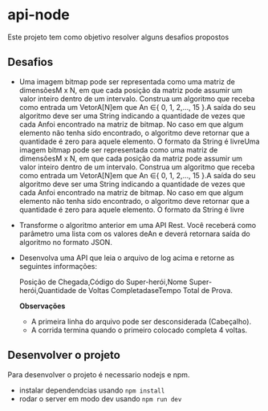 # api-node

Este projeto tem como objetivo resolver alguns desafios propostos

## Desafios

- Uma imagem bitmap pode ser representada como uma matriz de dimensõesM x N, em que cada posição da matriz pode assumir um valor inteiro dentro de um intervalo. Construa um algoritmo que receba como entrada um VetorA[N]em que An ∈{ 0, 1, 2,..., 15 }.A saída do seu algoritmo deve ser uma String indicando a quantidade de vezes que cada Anfoi encontrado na matriz de bitmap. No caso em que algum elemento não tenha sido encontrado, o algoritmo deve retornar que a quantidade é zero para aquele elemento. O formato da String é livreUma imagem bitmap pode ser representada como uma matriz de dimensõesM x N, em que cada posição da matriz pode assumir um valor inteiro dentro de um intervalo. Construa um algoritmo que receba como entrada um VetorA[N]em que An ∈{ 0, 1, 2,..., 15 }.A saída do seu algoritmo deve ser uma String indicando a quantidade de vezes que cada Anfoi encontrado na matriz de bitmap. No caso em que algum elemento não tenha sido encontrado, o algoritmo deve retornar que a quantidade é zero para aquele elemento. O formato da String é livre

- Transforme o algoritmo anterior em uma API Rest. Você receberá como parâmetro uma lista com os valores deAn e deverá retornara saída do algoritmo no formato JSON.

- Desenvolva uma API que leia o arquivo de log acima e retorne as seguintes informações:
  
    Posição de Chegada,Código do Super-herói,Nome Super-herói,Quantidade de Voltas CompletadaseTempo Total de Prova.

  **Observações**

    - A primeira linha do arquivo pode ser desconsiderada (Cabeçalho).
    - A corrida termina quando o primeiro colocado completa 4 voltas.

## Desenvolver o projeto

Para desenvolver o projeto é necessario nodejs e npm.

- instalar dependendcias usando `npm install`
- rodar o server em modo dev usando `npm run dev`
